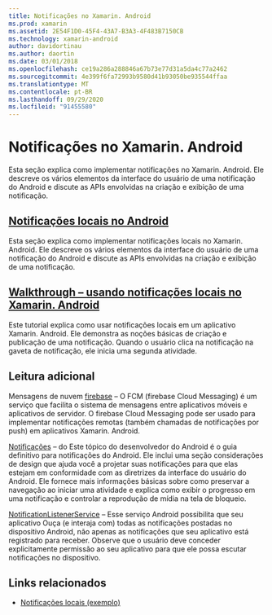 ```yaml
---
title: Notificações no Xamarin. Android
ms.prod: xamarin
ms.assetid: 2E54F1D0-45F4-43A7-B3A3-4F483B7150CB
ms.technology: xamarin-android
author: davidortinau
ms.author: daortin
ms.date: 03/01/2018
ms.openlocfilehash: ce19a286a288846a67b73e77d31a5da4c77a2462
ms.sourcegitcommit: 4e399f6fa72993b9580d41b93050be935544ffaa
ms.translationtype: MT
ms.contentlocale: pt-BR
ms.lasthandoff: 09/29/2020
ms.locfileid: "91455580"
---
```

# <a name="notifications-in-xamarinandroid"></a>Notificações no Xamarin. Android

Esta seção explica como implementar notificações no Xamarin. Android. Ele descreve os vários elementos da interface do usuário de uma notificação do Android e discute as APIs envolvidas na criação e exibição de uma notificação.

## <a name="local-notifications-in-android"></a>[Notificações locais no Android](local-notifications.md)

Esta seção explica como implementar notificações locais no Xamarin. Android. Ele descreve os vários elementos da interface do usuário de uma notificação do Android e discute as APIs envolvidas na criação e exibição de uma notificação.

## <a name="walkthrough---using-local-notifications-in-xamarinandroid"></a>[Walkthrough – usando notificações locais no Xamarin. Android](local-notifications-walkthrough.md)  

Este tutorial explica como usar notificações locais em um aplicativo Xamarin. Android. Ele demonstra as noções básicas de criação e publicação de uma notificação. Quando o usuário clica na notificação na gaveta de notificação, ele inicia uma segunda atividade. 

## <a name="further-reading"></a>Leitura adicional

Mensagens de nuvem [firebase](~/android/data-cloud/google-messaging/firebase-cloud-messaging.md) &ndash; O FCM (firebase Cloud Messaging) é um serviço que facilita o sistema de mensagens entre aplicativos móveis e aplicativos de servidor. O firebase Cloud Messaging pode ser usado para implementar notificações remotas (também chamadas de notificações por push) em aplicativos Xamarin. Android.

[Notificações](https://developer.android.com/guide/topics/ui/notifiers/notifications.html) &ndash; do Este tópico do desenvolvedor do Android é o guia definitivo para notificações do Android. Ele inclui uma seção considerações de design que ajuda você a projetar suas notificações para que elas estejam em conformidade com as diretrizes da interface do usuário do Android. Ele fornece mais informações básicas sobre como preservar a navegação ao iniciar uma atividade e explica como exibir o progresso em uma notificação e controlar a reprodução de mídia na tela de bloqueio.

[NotificationListenerService](xref:Android.Service.Notification.NotificationListenerService) &ndash; Esse serviço Android possibilita que seu aplicativo Ouça (e interaja com) todas as notificações postadas no dispositivo Android, não apenas as notificações que seu aplicativo está registrado para receber.
Observe que o usuário deve conceder explicitamente permissão ao seu aplicativo para que ele possa escutar notificações no dispositivo.

## <a name="related-links"></a>Links relacionados

- [Notificações locais (exemplo)](/samples/xamarin/monodroid-samples/localnotifications)